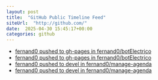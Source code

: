 ```yaml
---
layout: post
title:  "GitHub Public Timeline Feed"
siteUrl:  "http://github.com/"
date:  2025-04-30 15:45:17+00:00
categories: github
---
```

*  [fernand0 pushed to gh-pages in fernand0/botElectrico](https://github.com/fernand0/botElectrico/compare/2c8f0d7d4c...22e0e3ba66)
*  [fernand0 pushed to gh-pages in fernand0/botElectrico](https://github.com/fernand0/botElectrico/compare/86e23759e3...c69517f2c2)
*  [fernand0 pushed to devel in fernand0/manage-agenda](https://github.com/fernand0/manage-agenda/compare/586949de0e...0140eb5056)
*  [fernand0 pushed to devel in fernand0/manage-agenda](https://github.com/fernand0/manage-agenda/compare/ab407f5ce7...586949de0e)
